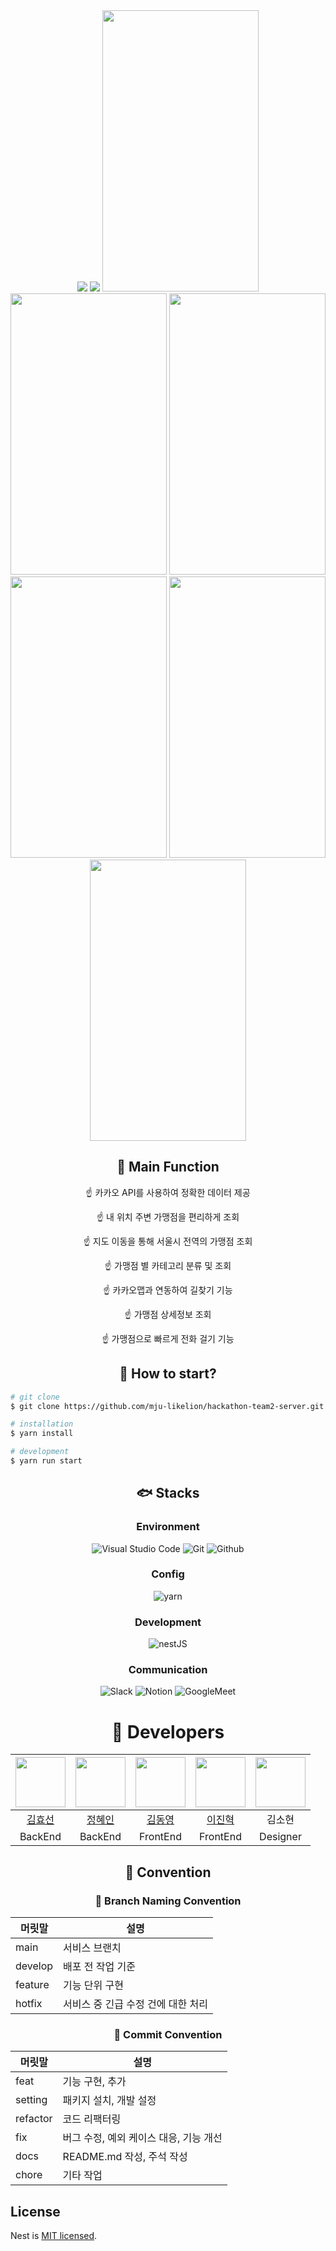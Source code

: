 <div align=center>
	<img src="https://capsule-render.vercel.app/api?type=waving&color=f092a5&height=200&section=header&text=team2-server🦄%20&fontSize=80" />
	<img src="https://github.com/mju-likelion/hackathon-team2-server/assets/84787653/1d7c8813-a7a3-49d2-b8cd-26e0c7ab3536" />

<img src="https://github.com/mju-likelion/hackathon-team2-server/assets/84787653/b289c179-6a0d-42a0-ae58-f9bf37aa426e"  width="250" height="450"/>
<img src="https://github.com/mju-likelion/hackathon-team2-server/assets/84787653/8736b887-529a-455e-ace7-2ccf4e5492b3"  width="250" height="450"/>
<img src="https://github.com/mju-likelion/hackathon-team2-server/assets/84787653/603698ea-db17-4014-9573-fa31f260c4b5"  width="250" height="450"/>
<img src="https://github.com/mju-likelion/hackathon-team2-server/assets/84787653/bd11faed-f8ba-4263-a2ce-b49edcdc79d5"  width="250" height="450"/>
<img src="https://github.com/mju-likelion/hackathon-team2-server/assets/84787653/af1214a0-c0ae-4517-afeb-60f3752ebcf3"  width="250" height="450"/>
<img src="https://github.com/mju-likelion/hackathon-team2-server/assets/84787653/82f2d856-b39a-431f-8bc3-a981e3cf45ae"  width="250" height="450"/>
</div>



<div align=center>
	<!--<h2>🥦모잇(MoEAT)</h2>
	<p>서울시에 존재하는 아동 급식 카드 가맹점 위치 및 정보를 보기 쉽게 제공해주는 서비스</p>-->
</div>




<div align=center>
	<h2>🍇 Main Function</h2>
	<p>☝️ 카카오 API를 사용하여 정확한 데이터 제공</p>
	<p>☝️ 내 위치 주변 가맹점을 편리하게 조회</p>
	<p>☝️ 지도 이동을 통해 서울시 전역의 가맹점 조회</p>
	<p>☝️ 가맹점 별 카테고리 분류 및 조회</p>
	<p>☝️ 카카오맵과 연동하여 길찾기 기능</p>
	<p>☝️ 가맹점 상세정보 조회</p>
	<p>☝️ 가맹점으로 빠르게 전화 걸기 기능</p>
</div>

<div align=center>
	<h2>🤔 How to start?</h2>
</div>

```bash
# git clone
$ git clone https://github.com/mju-likelion/hackathon-team2-server.git

# installation
$ yarn install

# development
$ yarn run start
```
<div align=center>
  <h2>🐟 Stacks</h2>
  
### Environment
![Visual Studio Code](https://img.shields.io/badge/Visual%20Studio%20Code-007ACC?style=for-the-badge&logo=Visual%20Studio%20Code&logoColor=white)
![Git](https://img.shields.io/badge/Git-F05032?style=for-the-badge&logo=Git&logoColor=white)
![Github](https://img.shields.io/badge/GitHub-181717?style=for-the-badge&logo=GitHub&logoColor=white)             

### Config
![yarn](https://img.shields.io/badge/yarn-2C8EBB?style=for-the-badge&logo=yarn&logoColor=white)        

### Development
![nestJS](https://img.shields.io/badge/NestJS-E0234E?style=for-the-badge&logo=nestjs&logoColor=white)

### Communication
![Slack](https://img.shields.io/badge/Slack-4A154B?style=for-the-badge&logo=Slack&logoColor=white)
![Notion](https://img.shields.io/badge/Notion-000000?style=for-the-badge&logo=Notion&logoColor=white)
![GoogleMeet](https://img.shields.io/badge/GoogleMeet-00897B?style=for-the-badge&logo=Google%20Meet&logoColor=white)

</div>

<div align=center>
	<h1>🐹 Developers</h1>

|<img src="https://github.com/hy5sun.png" width="80">|<img src="https://github.com/zelkovaria.png" width="80">|<img src="https://github.com/wwweric12.png" width="80">|<img src="https://github.com/constantly-dev.png" width="80">|<img src="https://github.com/mju-likelion/hackathon-team2-server/assets/84787653/cd4de8e6-b684-489a-be02-ec2eccd5a613" width="80">|
|:---:|:---:|:---:|:---:|:---:|
|[김효선](https://github.com/hy5sun)|[정혜인](https://github.com/zelkovaria)|[김동영](https://github.com/wwweric12)|[이진혁](https://github.com/constantly-dev)|김소현|
|BackEnd|BackEnd|FrontEnd|FrontEnd|Designer|

 
</div>



<div align=center>
	<h2>📠 Convention</h2>

 ### 🤝 Branch Naming Convention

|  머릿말      | 설명        |
| ----------- | ---------- |
| main      | 서비스 브랜치    |
| develop     | 배포 전 작업 기준    |
| feature     | 기능 단위 구현    |
| hotfix      | 서비스 중 긴급 수정 건에 대한 처리   |

### 🤝 Commit Convention

|  머릿말     | 설명        |
| ----------- | ---------- |
| feat        | 기능 구현, 추가   |
| setting     | 패키지 설치, 개발 설정    |
| refactor    | 코드 리팩터링    |
| fix         | 버그 수정, 예외 케이스 대응, 기능 개선   |
| docs        | README.md 작성, 주석 작성   |
| chore       | 기타 작업  |
</div>




## License

Nest is [MIT licensed](LICENSE).
